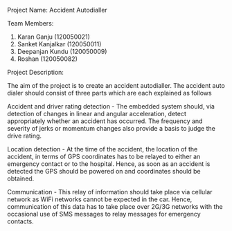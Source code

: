 Project Name: Accident Autodialler

Team Members:
1. Karan Ganju (120050021)
2. Sanket Kanjalkar (120050011)
3. Deepanjan Kundu (120050009)
4. Roshan (120050082)

Project Description:

The aim of the project is to create an accident autodialler. The accident auto dialer should consist of three parts which are each explained as follows

Accident and driver rating detection - The embedded system should, via detection of changes in linear and angular acceleration, detect appropriately whether an accident has occurred. The frequency and severity of jerks or momentum changes also provide a basis to judge the drive rating.

Location detection - At the time of the accident, the location of the accident, in terms of GPS coordinates has to be relayed to either an emergency contact or to the hospital. Hence, as soon as an accident is detected the GPS should be powered on and coordinates should be obtained.

Communication - This relay of information should take place via cellular network as WiFi networks cannot be expected in the car. Hence, communication of this data has to take place over 2G/3G networks with the occasional use of SMS messages to relay messages for emergency contacts.
